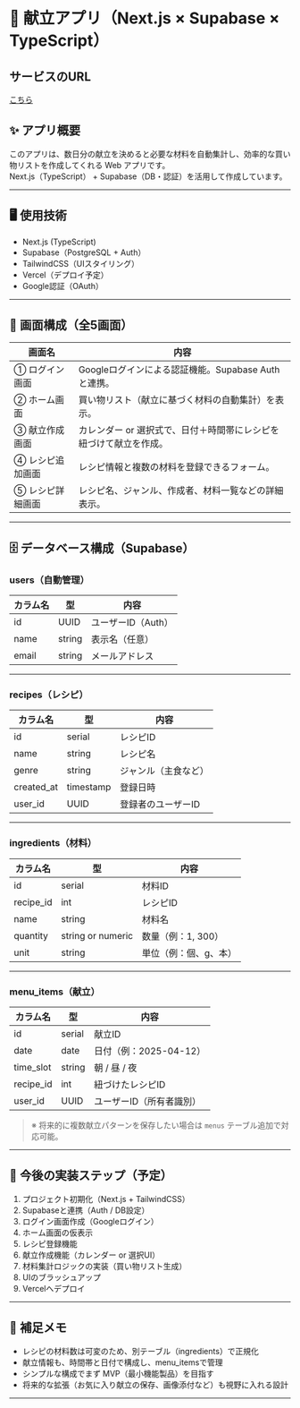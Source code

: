 # 🍱 献立アプリ（Next.js × Supabase × TypeScript）

## サービスのURL

[こちら](menu-app-ecru-eight.vercel.app)

## ✨ アプリ概要

このアプリは、数日分の献立を決めると必要な材料を自動集計し、効率的な買い物リストを作成してくれる Web アプリです。  
Next.js（TypeScript） + Supabase（DB・認証）を活用して作成しています。

---

## 🖥️ 使用技術

- Next.js (TypeScript)
- Supabase（PostgreSQL + Auth）
- TailwindCSS（UIスタイリング）
- Vercel（デプロイ予定）
- Google認証（OAuth）

---

## 📱 画面構成（全5画面）

| 画面名             | 内容 |
|--------------------|------|
| ① ログイン画面       | Googleログインによる認証機能。Supabase Authと連携。 |
| ② ホーム画面         | 買い物リスト（献立に基づく材料の自動集計）を表示。 |
| ③ 献立作成画面       | カレンダー or 選択式で、日付＋時間帯にレシピを紐づけて献立を作成。 |
| ④ レシピ追加画面     | レシピ情報と複数の材料を登録できるフォーム。 |
| ⑤ レシピ詳細画面     | レシピ名、ジャンル、作成者、材料一覧などの詳細表示。 |

---

## 🗄️ データベース構成（Supabase）

### users（自動管理）

| カラム名 | 型     | 内容               |
|----------|--------|--------------------|
| id       | UUID   | ユーザーID（Auth） |
| name     | string | 表示名（任意）     |
| email    | string | メールアドレス     |

---

### recipes（レシピ）

| カラム名    | 型        | 内容                 |
|-------------|-----------|----------------------|
| id          | serial    | レシピID             |
| name        | string    | レシピ名             |
| genre       | string    | ジャンル（主食など） |
| created_at  | timestamp | 登録日時             |
| user_id     | UUID      | 登録者のユーザーID   |

---

### ingredients（材料）

| カラム名   | 型     | 内容           |
|------------|--------|----------------|
| id         | serial | 材料ID         |
| recipe_id  | int    | レシピID       |
| name       | string | 材料名         |
| quantity   | string or numeric | 数量（例：1, 300） |
| unit       | string | 単位（例：個、g、本） |

---

### menu_items（献立）

| カラム名   | 型     | 内容                     |
|------------|--------|--------------------------|
| id         | serial | 献立ID                   |
| date       | date   | 日付（例：2025-04-12）   |
| time_slot  | string | 朝 / 昼 / 夜             |
| recipe_id  | int    | 紐づけたレシピID         |
| user_id    | UUID   | ユーザーID（所有者識別） |

> ※ 将来的に複数献立パターンを保存したい場合は `menus` テーブル追加で対応可能。

---

## 🚀 今後の実装ステップ（予定）

1. プロジェクト初期化（Next.js + TailwindCSS）
2. Supabaseと連携（Auth / DB設定）
3. ログイン画面作成（Googleログイン）
4. ホーム画面の仮表示
5. レシピ登録機能
6. 献立作成機能（カレンダー or 選択UI）
7. 材料集計ロジックの実装（買い物リスト生成）
8. UIのブラッシュアップ
9. Vercelへデプロイ

---

## 📝 補足メモ

- レシピの材料数は可変のため、別テーブル（ingredients）で正規化
- 献立情報も、時間帯と日付で構成し、menu_itemsで管理
- シンプルな構成でまず MVP（最小機能製品）を目指す
- 将来的な拡張（お気に入り献立の保存、画像添付など）も視野に入れる設計

---
